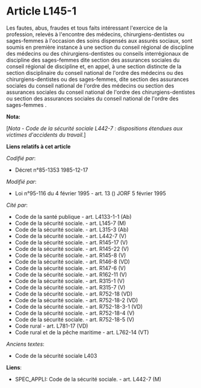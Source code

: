 # Article L145-1

Les fautes, abus, fraudes et tous faits intéressant l'exercice de la profession, relevés à l'encontre des médecins,
chirurgiens-dentistes ou sages-femmes à l'occasion des soins dispensés aux assurés sociaux, sont soumis en première instance
à une section du conseil régional de discipline des médecins ou des chirurgiens-dentistes ou conseils interrégionaux de
discipline des sages-femmes dite section des assurances sociales du conseil régional de discipline et, en appel, à une
section distincte de la section disciplinaire du conseil national de l'ordre des médecins ou des chirurgiens-dentistes ou des
sages-femmes, dite section des assurances sociales du conseil national de l'ordre des médecins ou section des assurances
sociales du conseil national de l'ordre des chirurgiens-dentistes ou section des assurances sociales du conseil national de
l'ordre des sages-femmes      .

**Nota:**

[*Nota - Code de la sécurité sociale L442-7 : dispositions étendues aux victimes d'accidents du travail.*]

**Liens relatifs à cet article**

_Codifié par_:

  - Décret n°85-1353 1985-12-17

_Modifié par_:

  - Loi n°95-116 du 4 février 1995 - art. 13 () JORF 5 février 1995

_Cité par_:

  - Code de la santé publique - art. L4133-1-1 (Ab)
  - Code de la sécurité sociale. - art. L145-7 (M)
  - Code de la sécurité sociale. - art. L315-3 (Ab)
  - Code de la sécurité sociale. - art. L442-7 (V)
  - Code de la sécurité sociale. - art. R145-17 (V)
  - Code de la sécurité sociale. - art. R145-22 (V)
  - Code de la sécurité sociale. - art. R145-8 (V)
  - Code de la sécurité sociale. - art. R146-8 (VD)
  - Code de la sécurité sociale. - art. R147-6 (V)
  - Code de la sécurité sociale. - art. R162-11 (V)
  - Code de la sécurité sociale. - art. R315-1 (V)
  - Code de la sécurité sociale. - art. R315-7 (V)
  - Code de la sécurité sociale. - art. R752-18 (VD)
  - Code de la sécurité sociale. - art. R752-18-2 (VD)
  - Code de la sécurité sociale. - art. R752-18-3-1 (VD)
  - Code de la sécurité sociale. - art. R752-18-4 (V)
  - Code de la sécurité sociale. - art. R752-18-5 (V)
  - Code rural - art. L781-17 (VD)
  - Code rural et de la pêche maritime - art. L762-14 (VT)

_Anciens textes_:

  - Code de la sécurité sociale L403

**Liens**:

  - SPEC_APPLI: Code de la sécurité sociale. - art. L442-7 (M)
